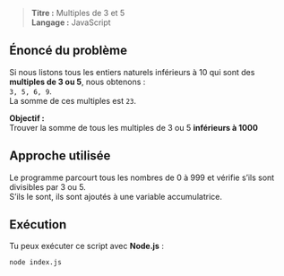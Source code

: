 > **Titre :** Multiples de 3 et 5  
> **Langage :** JavaScript  

## Énoncé du problème

Si nous listons tous les entiers naturels inférieurs à 10 qui sont des **multiples de 3 ou 5**, nous obtenons :  
`3, 5, 6, 9`.  
La somme de ces multiples est `23`.

**Objectif :**  
Trouver la somme de tous les multiples de 3 ou 5 **inférieurs à 1000**

## Approche utilisée

Le programme parcourt tous les nombres de 0 à 999 et vérifie s’ils sont divisibles par 3 ou 5.  
S’ils le sont, ils sont ajoutés à une variable accumulatrice.

## Exécution

Tu peux exécuter ce script avec **Node.js** :

```bash
node index.js
```
